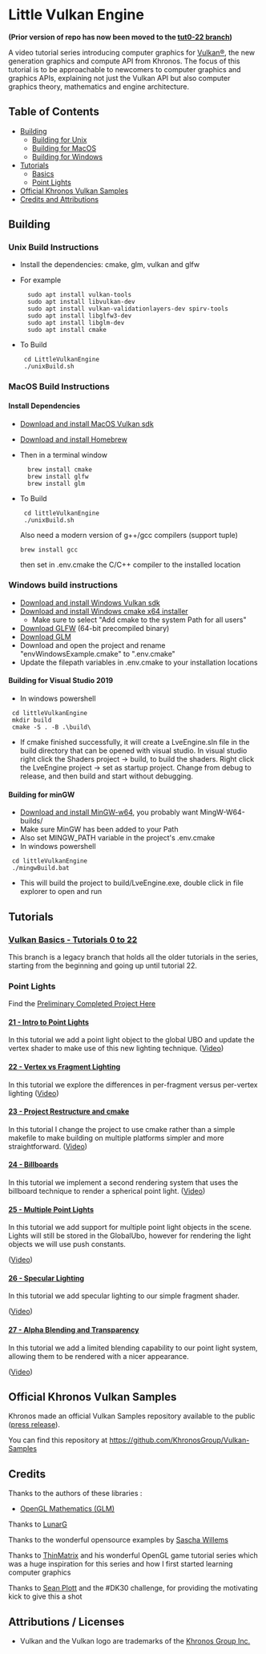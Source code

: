 # Little Vulkan Engine

**(Prior version of repo has now been moved to the [tut0-22 branch](https://github.com/blurrypiano/littleVulkanEngine/tree/tut0-22))**

A video tutorial series introducing computer graphics for [Vulkan®](https://www.khronos.org/vulkan/), the new generation graphics and compute API from Khronos. The focus of this tutorial is to be approachable to newcomers to computer graphics and graphics APIs, explaining not just the Vulkan API but also computer graphics theory, mathematics and engine architecture.

## Table of Contents

- [Building](#Building)
  - [Building for Unix](#UnixBuild)
  - [Building for MacOS](#MacOSBuild)
  - [Building for Windows](#WindowsBuild)
- [Tutorials](#Tutorials)
  - [Basics](#Basics)
  - [Point Lights](#PointLights)
- [Official Khronos Vulkan Samples](#Khronossamples)
- [Credits and Attributions](#CreditsAttributions)

## <a name="Building"></a> Building

### <a name="UnixBuild"></a> Unix Build Instructions

- Install the dependencies: cmake, glm, vulkan and glfw

- For example
  ```
    sudo apt install vulkan-tools
    sudo apt install libvulkan-dev
    sudo apt install vulkan-validationlayers-dev spirv-tools
    sudo apt install libglfw3-dev
    sudo apt install libglm-dev
    sudo apt install cmake
  ```
- To Build
  ```
   cd LittleVulkanEngine
   ./unixBuild.sh
  ```

### <a name="MacOSBuild"></a> MacOS Build Instructions

#### Install Dependencies

- [Download and install MacOS Vulkan sdk](https://vulkan.lunarg.com/)
- [Download and install Homebrew](https://brew.sh/)

- Then in a terminal window

  ```
    brew install cmake
    brew install glfw
    brew install glm
  ```

- To Build

  ```
   cd littleVulkanEngine
   ./unixBuild.sh
  ```

  Also need a modern version of g++/gcc compilers (support tuple)

  ```
  brew install gcc
  ```

  then set in .env.cmake the C/C++ compiler to the installed location

### <a name="WindowsBuild"></a> Windows build instructions

- [Download and install Windows Vulkan sdk](https://vulkan.lunarg.com/)
- [Download and install Windows cmake x64 installer](https://cmake.org/download/)
  - Make sure to select "Add cmake to the system Path for all users"
- [Download GLFW](https://www.glfw.org/download.html) (64-bit precompiled binary)
- [Download GLM](https://github.com/g-truc/glm/releases)
- Download and open the project and rename "envWindowsExample.cmake" to ".env.cmake"
- Update the filepath variables in .env.cmake to your installation locations

#### Building for Visual Studio 2019

- In windows powershell

```
 cd littleVulkanEngine
 mkdir build
 cmake -S . -B .\build\
```

- If cmake finished successfully, it will create a LveEngine.sln file in the build directory that can be opened with visual studio. In visual studio right click the Shaders project -> build, to build the shaders. Right click the LveEngine project -> set as startup project. Change from debug to release, and then build and start without debugging.

#### Building for minGW

- [Download and install MinGW-w64](https://www.mingw-w64.org/downloads/), you probably want MingW-W64-builds/
- Make sure MinGW has been added to your Path
- Also set MINGW_PATH variable in the project's .env.cmake
- In windows powershell

```
 cd littleVulkanEngine
 ./mingwBuild.bat
```

- This will build the project to build/LveEngine.exe, double click in file explorer to open and run

## <a name="Tutorials"></a> Tutorials

### [Vulkan Basics - Tutorials 0 to 22](https://github.com/blurrypiano/littleVulkanEngine/tree/tut0-22)

This branch is a legacy branch that holds all the older tutorials in the series, starting from the beginning and going up until tutorial 22.

### <a name="PointLights"></a> Point Lights

Find the [Preliminary Completed Project Here](https://github.com/blurrypiano/littleVulkanEngine/tree/pointLights)

#### [21 - Intro to Point Lights](https://github.com/blurrypiano/littleVulkanEngine/tree/master/littleVulkanEngine/tutorial21)

In this tutorial we add a point light object to the global UBO and update the vertex shader to make use of this new lighting technique. ([Video](https://youtu.be/Z1lLwAEMt4M))

#### [22 - Vertex vs Fragment Lighting](https://github.com/blurrypiano/littleVulkanEngine/tree/master/littleVulkanEngine/tutorial22)

In this tutorial we explore the differences in per-fragment versus per-vertex lighting ([Video](https://youtu.be/YnMyKHfrgU4))

#### [23 - Project Restructure and cmake](https://github.com/blurrypiano/littleVulkanEngine/tree/tut23)

In this tutorial I change the project to use cmake rather than a simple makefile to make building on multiple platforms simpler and more straightforward. ([Video](https://youtu.be/ZuHK_5cJ6B8))

#### [24 - Billboards](https://github.com/blurrypiano/littleVulkanEngine/tree/tut24)

In this tutorial we implement a second rendering system that uses the billboard technique to render a spherical point light.
([Video](https://youtu.be/91-89b3wlSo))

#### [25 - Multiple Point Lights](https://github.com/blurrypiano/littleVulkanEngine/tree/tut25)

In this tutorial we add support for multiple point light objects in the scene. Lights will still be stored in the GlobalUbo, however for rendering the light objects we will use push constants.

([Video](https://youtu.be/1olS6ayckKM))

#### [26 - Specular Lighting](https://github.com/blurrypiano/littleVulkanEngine/tree/tut26)

In this tutorial we add specular lighting to our simple fragment shader.

([Video](https://youtu.be/8CTr0SKQ21U))

#### [27 - Alpha Blending and Transparency](https://github.com/blurrypiano/littleVulkanEngine/tree/tut27)

In this tutorial we add a limited blending capability to our point light system, allowing them to be rendered with a nicer appearance.

([Video](https://youtu.be/uZqxj6tLDY4))

## <a name="Khronossamples"></a> Official Khronos Vulkan Samples

Khronos made an official Vulkan Samples repository available to the public ([press release](https://www.khronos.org/blog/vulkan-releases-unified-samples-repository?utm_source=Khronos%20Blog&utm_medium=Twitter&utm_campaign=Vulkan%20Repository)).

You can find this repository at https://github.com/KhronosGroup/Vulkan-Samples

## <a name="CreditsAttributions"></a> Credits

Thanks to the authors of these libraries :

- [OpenGL Mathematics (GLM)](https://github.com/g-truc/glm)

Thanks to [LunarG](http://www.lunarg.com)

Thanks to the wonderful opensource examples by [Sascha Willems](https://github.com/SaschaWillems/Vulkan)

Thanks to [ThinMatrix](https://www.youtube.com/user/ThinMatrix/featured) and his wonderful OpenGL game tutorial series which was a huge inspiration for this series and how I first started learning computer graphics

Thanks to [Sean Plott](https://day9.tv/) and the #DK30 challenge, for providing the motivating kick to give this a shot

## Attributions / Licenses

- Vulkan and the Vulkan logo are trademarks of the [Khronos Group Inc.](http://www.khronos.org)
